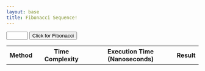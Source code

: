 ```yaml
---
layout: base
title: Fibonacci Sequence!
---
```


<input type="number" id="fibonacci_box" name="fibonacci_box" min="1" max="99">
<button onclick="fibonacciCall()">Click for Fibonacci</button>
<table id="fibonacci_data">
    <tr>
        <th>Method</th>
        <th>Time Complexity</th>
        <th>Execution Time (Nanoseconds)</th>
        <th>Result</th>
    </tr>
    <!--data goes here-->
</table>
<script>
    function fibonacciCall() {
        // "https://palettepuzzle.stu.nighthawkcodingsociety.com/api/fibonacci/"
        fetch("http://localhost:8115/api/fibonacci/" + String(document.getElementById("fibonacci_box").value), {
            method: 'GET',
            headers: {
                'Content-Type': 'application/json',
            }
        })
        .then(response => {
            if (!response.ok) {
                throw new Error(`HTTP error! Status: ${response.status}`);
            }
            return response.json();
        })
        .then(data => {
            // handling the response data
            console.log(data);
            var currentData = document.getElementsByClassName("fibonacci");
            console.log(currentData);
            for (var j = 0; j < currentData.length; j++) {
                currentData[j].remove();
                j--;
            }
            var names = ["For Loop", "While Loop", "Recursion", "Stream Loop", "Golden Ratio", "Matrix Exponentiation"];
            var complexities = ["O(n)", "O(n)", "O(n<sup>2</sup>)", "O(n)", "O(1)", "O(log(n))"];
            for (var i = 0; i < names.length; i++) {
                var newRow = document.createElement("tr");
                newRow.setAttribute("class", "fibonacci")
                var nameCol = document.createElement("td");
                nameCol.innerHTML = names[i];
                var complexityCol = document.createElement("td");
                complexityCol.innerHTML = complexities[i];
                var executionCol = document.createElement("td");
                executionCol.innerHTML = String(data[names[i]]["executionTime"]);
                var resultCol = document.createElement("td");
                resultCol.innerHTML = String(data[names[i]]["result"]);
                newRow.appendChild(nameCol);
                newRow.appendChild(executionCol);
                newRow.appendChild(resultCol);
                document.getElementById("fibonacci_data").appendChild(newRow);
            }
        })
        .catch(error => {
            // handling errors
            console.error('Fetch error:', error);
        });
    }
</script>
